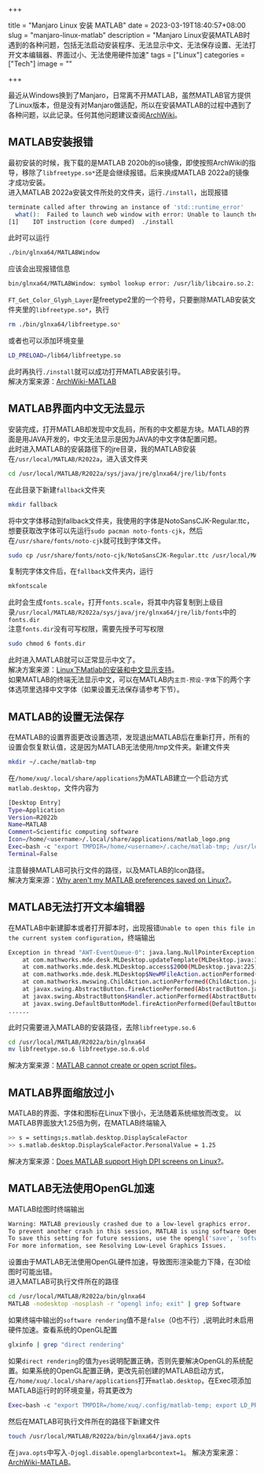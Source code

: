 +++

title = "Manjaro Linux 安装 MATLAB"
date = 2023-03-19T18:40:57+08:00
slug = "manjaro-linux-matlab"
description = "Manjaro Linux安装MATLAB时遇到的各种问题，包括无法启动安装程序、无法显示中文、无法保存设置、无法打开文本编辑器、界面过小、无法使用硬件加速"
tags = ["Linux"]
categories = ["Tech"]
image = ""

+++

最近从Windows换到了Manjaro，日常离不开MATLAB，虽然MATLAB官方提供了Linux版本，但是没有对Manjaro做适配，所以在安装MATLAB的过程中遇到了各种问题，以此记录。任何其他问题建议查阅[ArchWiki](wiki.archlinux.org)。
## MATLAB安装报错
最初安装的时候，我下载的是MATLAB 2020b的iso镜像，即使按照ArchWiki的指导，移除了`libfreetype.so*`还是会继续报错。后来换成MATLAB 2022a的镜像才成功安装。  
进入MATLAB 2022a安装文件所处的文件夹，运行`./install`，出现报错
```bash
terminate called after throwing an instance of 'std::runtime_error'
  what():  Failed to launch web window with error: Unable to launch the MATLABWindow application. The exit code was: 127
[1]    IOT instruction (core dumped)  ./install
```
此时可以运行
```bash
./bin/glnxa64/MATLABWindow 
```
应该会出现报错信息
```bash
bin/glnxa64/MATLABWindow: symbol lookup error: /usr/lib/libcairo.so.2: undefined symbol: FT_Get_Color_Glyph_Layer
```
`FT_Get_Color_Glyph_Layer`是freetype2里的一个符号，只要删除MATLAB安装文件夹里的`libfreetype.so*`，执行
```bash
rm ./bin/glnxa64/libfreetype.so*
```
或者也可以添加环境变量
```bash
LD_PRELOAD=/lib64/libfreetype.so
```
此时再执行`./install`就可以成功打开MATLAB安装引导。  
解决方案来源：[ArchWiki-MATLAB](https://wiki.archlinux.org/title/MATLAB#Unable_to_launch_the_MATLABWindow_application)
## MATLAB界面内中文无法显示
安装完成，打开MATLAB却发现中文乱码，所有的中文都是方块。MATLAB的界面是用JAVA开发的，中文无法显示是因为JAVA的中文字体配置问题。  
此时进入MATLAB的安装路径下的jre目录，我的MATLAB安装在`/usr/local/MATLAB/R2022a`，进入该文件夹
```bash
cd /usr/local/MATLAB/R2022a/sys/java/jre/glnxa64/jre/lib/fonts
```
在此目录下新建`fallback`文件夹
```bash
mkdir fallback
```
将中文字体移动到fallback文件夹，我使用的字体是NotoSansCJK-Regular.ttc，想要获取改字体可以先运行`sudo pacman noto-fonts-cjk`，然后在`/usr/share/fonts/noto-cjk`就可找到字体文件。
```bash
sudo cp /usr/share/fonts/noto-cjk/NotoSansCJK-Regular.ttc /usr/local/MATLAB/R2022a/sys/java/jre/glnxa64/jre/lib/fonts/fallback
```
复制完字体文件后，在`fallback`文件夹内，运行
```bash
mkfontscale
```
此时会生成`fonts.scale`，打开`fonts.scale`，将其中内容复制到上级目录`/usr/local/MATLAB/R2022a/sys/java/jre/glnxa64/jre/lib/fonts`中的`fonts.dir`  
注意`fonts.dir`没有可写权限，需要先授予可写权限
```bash
sudo chmod 6 fonts.dir
```
此时进入MATLAB就可以正常显示中文了。  
解决方案来源：[Linux下Matlab的安装和中文显示支持](https://developer.aliyun.com/article/398395)。  
如果MATLAB的终端无法显示中文，可以在MATLAB内`主页-预设-字体`下的两个字体选项里选择中文字体（如果设置无法保存请参考下节）。
## MATLAB的设置无法保存
在MATLAB的设置界面更改设置选项，发现退出MATLAB后在重新打开，所有的设置会恢复默认值，这是因为MATLAB无法使用/tmp文件夹。新建文件夹
```bash
mkdir ~/.cache/matlab-tmp
```
在`/home/xuq/.local/share/applications`为MATLAB建立一个启动方式`matlab.desktop`，文件内容为
```bash
[Desktop Entry]
Type=Application
Version=R2022b
Name=MATLAB
Comment=Scientific computing software
Icon=/home/<username>/.local/share/applications/matlab_logo.png
Exec=bash -c "export TMPDIR=/home/<username>/.cache/matlab-tmp; /usr/local/MATLAB/R2022a/bin/glnxa64/MATLAB -desktop; rm -r $TMPDIR"
Terminal=False
```
注意替换MATLAB可执行文件的路径，以及MATLAB的Icon路径。  
解决方案来源：[Why aren't my MATLAB preferences saved on Linux?](https://ww2.mathworks.cn/matlabcentral/answers/1806255-why-aren-t-my-matlab-preferences-saved-on-linux)。
## MATLAB无法打开文本编辑器
在MATLAB中新建脚本或者打开脚本时，出现报错`Unable to open this file in the current system configuration`，终端输出
```bash
Exception in thread "AWT-EventQueue-0": java.lang.NullPointerException
	at com.mathworks.mde.desk.MLDesktop.updateTemplate(MLDesktop.java:3665)
	at com.mathworks.mde.desk.MLDesktop.access$2000(MLDesktop.java:225)
	at com.mathworks.mde.desk.MLDesktop$NewMFileAction.actionPerformed(MLDesktop.java:2853)
	at com.mathworks.mwswing.ChildAction.actionPerformed(ChildAction.java:214)
	at javax.swing.AbstractButton.fireActionPerformed(AbstractButton.java:2022)
	at javax.swing.AbstractButton$Handler.actionPerformed(AbstractButton.java:2348)
	at javax.swing.DefaultButtonModel.fireActionPerformed(DefaultButtonModel.java:402)
......
```
此时只需要进入MATLAB的安装路径，去除`libfreetype.so.6`
```bash
cd /usr/local/MATLAB/R2022a/bin/glnxa64
mv libfreetype.so.6 libfreetype.so.6.old
```
解决方案来源：[MATLAB cannot create or open script files](https://bbs.archlinux.org/viewtopic.php?id=275084)。
## MATLAB界面缩放过小
MATLAB的界面、字体和图标在Linux下很小，无法随着系统缩放而改变。
以MATLAB界面放大1.25倍为例，在MATLAB终端输入
```bash
>> s = settings;s.matlab.desktop.DisplayScaleFactor
>> s.matlab.desktop.DisplayScaleFactor.PersonalValue = 1.25
```
解决方案来源：[Does MATLAB support High DPI screens on Linux?](https://ww2.mathworks.cn/matlabcentral/answers/406956-does-matlab-support-high-dpi-screens-on-linux)。
## MATLAB无法使用OpenGL加速
MATLAB绘图时终端输出
```bash
Warning: MATLAB previously crashed due to a low-level graphics error. 
To prevent another crash in this session, MATLAB is using software OpenGL instead of using your graphics hardware. 
To save this setting for future sessions, use the opengl('save', 'software') command. 
For more information, see Resolving Low-Level Graphics Issues.

```
设置由于MATLAB无法使用OpenGL硬件加速，导致图形渲染能力下降，在3D绘图时可能出错。  
进入MATLAB可执行文件所在的路径
```bash
cd /usr/local/MATLAB/R2022a/bin/glnxa64
MATLAB -nodesktop -nosplash -r "opengl info; exit" | grep Software
```
如果终端中输出的`software rendering`值不是`false`（0也不行）,说明此时未启用硬件加速。查看系统的OpenGL配置
```bash
glxinfo | grep "direct rendering"
```
如果`direct rendering`的值为`yes`说明配置正确，否则先要解决OpenGL的系统配置。如果系统的OpenGL配置正确，更改先前创建的MATLAB启动方式，在`/home/xuq/.local/share/applications`打开`matlab.desktop`，在Exec项添加MATLAB运行时的环境变量，将其更改为
```bash
Exec=bash -c "export TMPDIR=/home/xuq/.config/matlab-temp; export LD_PRELOAD=/usr/lib/libstdc++.so; export LD_LIBRARY_PATH=/usr/lib/dri/; /usr/local/MATLAB/R2022a/bin/glnxa64/MATLAB -desktop; rm -r $TMPDIR"
```
然后在MATLAB可执行文件所在的路径下新建文件
```bash
touch /usr/local/MATLAB/R2022a/bin/glnxa64/java.opts
```
在`java.opts`中写入`-Djogl.disable.openglarbcontext=1`。
解决方案来源：[ArchWiki-MATLAB](https://wiki.archlinux.org/title/MATLAB#OpenGL_acceleration)。